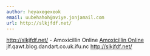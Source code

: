 ```yaml
---
author: heyaxegexeok
email: uubehahoh@aviye.jonjamail.com
url: http://slkjfdf.net/
---
```


http://slkjfdf.net/ - Amoxicillin Online <a href="http://slkjfdf.net/">Amoxicillin Online</a> jlf.qawt.blog.dandart.co.uk.ifu.nc http://slkjfdf.net/